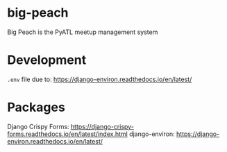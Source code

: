 # big-peach
Big Peach is the PyATL meetup management system



# Development

`.env` file due to: https://django-environ.readthedocs.io/en/latest/


# Packages

Django Crispy Forms: https://django-crispy-forms.readthedocs.io/en/latest/index.html
django-environ: https://django-environ.readthedocs.io/en/latest/


